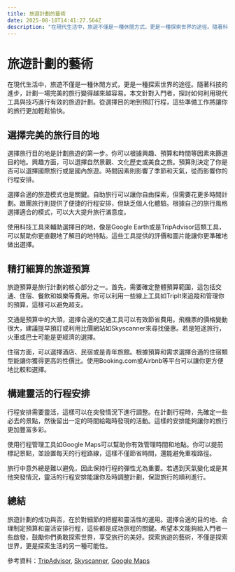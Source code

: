 ```yaml
---
title: 旅遊計劃的藝術
date: 2025-08-10T14:41:27.564Z
description: "在現代生活中，旅遊不僅是一種休閒方式，更是一種探索世界的途徑。隨著科技的進步，計劃一場完美的旅行變得越來越容易。本文針對入門者，探討如何利用現代工具與技巧進行有效的旅遊計劃。從選擇目的地到預訂行程，這些準備工作將讓你的旅行更加輕鬆愉快。"
---
```


# 旅遊計劃的藝術

在現代生活中，旅遊不僅是一種休閒方式，更是一種探索世界的途徑。隨著科技的進步，計劃一場完美的旅行變得越來越容易。本文針對入門者，探討如何利用現代工具與技巧進行有效的旅遊計劃。從選擇目的地到預訂行程，這些準備工作將讓你的旅行更加輕鬆愉快。

## 選擇完美的旅行目的地

選擇旅行目的地是計劃旅遊的第一步。你可以根據興趣、預算和時間等因素來篩選目的地。興趣方面，可以選擇自然景觀、文化歷史或美食之旅。預算則決定了你是否可以選擇國際旅行或是國內旅遊。時間因素則影響了季節和天氣，從而影響你的行程安排。

選擇合適的旅遊模式也是關鍵。自助旅行可以讓你自由探索，但需要花更多時間計劃。跟團旅行則提供了便捷的行程安排，但缺乏個人化體驗。根據自己的旅行風格選擇適合的模式，可以大大提升旅行滿意度。

使用科技工具來輔助選擇目的地，像是Google Earth或是TripAdvisor這類工具，可以幫助你更直觀地了解目的地特點。這些工具提供的評價和圖片能讓你更準確地做出選擇。

## 精打細算的旅遊預算

旅遊預算是旅行計劃的核心部分之一。首先，需要確定整體預算範圍，這包括交通、住宿、餐飲和娛樂等費用。你可以利用一些線上工具如TripIt來追蹤和管理你的預算，這樣可以避免超支。

交通是預算中的大頭，選擇合適的交通工具可以有效節省費用。飛機票的價格變動很大，建議提早預訂或利用比價網站如Skyscanner來尋找優惠。若是短途旅行，火車或巴士可能是更經濟的選擇。

住宿方面，可以選擇酒店、民宿或是青年旅館。根據預算和需求選擇合適的住宿類型能讓你獲得更高的性價比。使用Booking.com或Airbnb等平台可以讓你更方便地比較和選擇。

## 構建靈活的行程安排

行程安排需要靈活，這樣可以在突發情況下進行調整。在計劃行程時，先確定一些必去的景點，然後留出一定的時間給臨時發現的活動。這樣的安排能夠讓你的旅行更加豐富多彩。

使用行程管理工具如Google Maps可以幫助你有效管理時間和地點。你可以提前標記景點，並設置每天的行程路線，這樣不僅節省時間，還能避免重複路徑。

旅行中意外總是難以避免，因此保持行程的彈性尤為重要。若遇到天氣變化或是其他突發情況，靈活的行程安排能讓你及時調整計劃，保證旅行的順利進行。

## 總結

旅遊計劃的成功與否，在於對細節的把握和靈活性的運用。選擇合適的目的地、合理制定預算和靈活安排行程，這些都是成功旅程的關鍵。希望本文能夠給入門者一些啟發，鼓勵你們勇敢探索世界，享受旅行的美好。探索旅遊的藝術，不僅是探索世界，更是探索生活的另一種可能性。

參考資料：[TripAdvisor](https://www.tripadvisor.com/), [Skyscanner](https://www.skyscanner.net/), [Google Maps](https://www.google.com/maps)